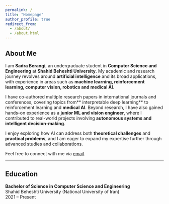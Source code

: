 ```yaml
---
permalink: /
title: "Homepage"
author_profile: true
redirect_from: 
  - /about/
  - /about.html
---
```


## About Me

I am **Sadra Berangi**, an undergraduate student in **Computer Science and Engineering** at **Shahid Beheshti University**. My academic and research journey revolves around **artificial intelligence** and its broad applications, with experience in areas such as **machine learning, reinforcement learning, computer vision, robotics and medical AI**.  

I have co-authored multiple research papers in international journals and conferences, covering topics from** interpretable deep learning** to reinforcement learning and **medical AI**. Beyond research, I have also gained hands-on experience as a **junior ML and vision engineer**, where I contributed to real-world projects involving **autonomous systems and intelligent decision-making**.  

I enjoy exploring how AI can address both **theoretical challenges** and **practical problems**, and I am eager to expand my expertise further through advanced studies and collaborations.  

Feel free to connect with me via [email](mailto:sadraberangi@gmail.com).  

---

## Education

**Bachelor of Science in Computer Science and Engineering**  
Shahid Beheshti University (National University of Iran)  
2021 – Present  
